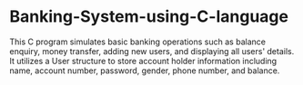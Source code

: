 # Banking-System-using-C-language
This C program simulates basic banking operations such as balance enquiry, money transfer, adding new users, and displaying all users' details. It utilizes a User structure to store account holder information including name, account number, password, gender, phone number, and balance. 
